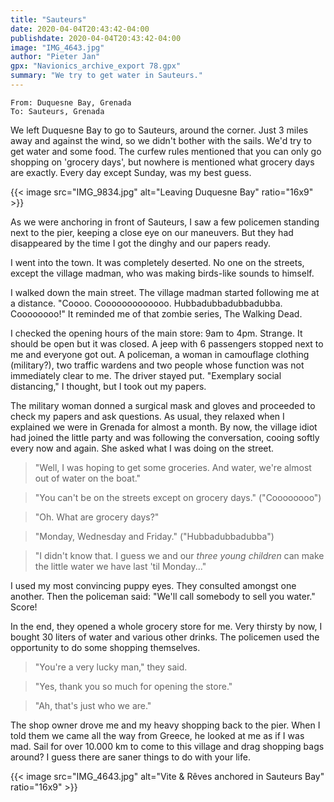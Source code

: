 ```yaml
---
title: "Sauteurs"
date: 2020-04-04T20:43:42-04:00
publishdate: 2020-04-04T20:43:42-04:00
image: "IMG_4643.jpg"
author: "Pieter Jan"
gpx: "Navionics_archive_export 78.gpx"
summary: "We try to get water in Sauteurs."
---
```


`From: Duquesne Bay, Grenada`<br/>
`To: Sauteurs, Grenada`

We left Duquesne Bay to go to Sauteurs, around the corner. Just 3 miles away and against the wind, so we didn't bother with the sails. We'd try to get water and some food. The curfew rules mentioned that you can only go shopping on 'grocery days', but nowhere is mentioned what grocery days are exactly. Every day except Sunday, was my best guess.

{{< image src="IMG_9834.jpg" alt="Leaving Duquesne Bay" ratio="16x9" >}}

As we were anchoring in front of Sauteurs, I saw a few policemen standing next to the pier, keeping a close eye on our maneuvers. But they had disappeared by the time I got the dinghy and our papers ready.

I went into the town. It was completely deserted. No one on the streets, except the village madman, who was making birds-like sounds to himself.

I walked down the main street. The village madman started following me at a distance. "Coooo. Cooooooooooooo. Hubbadubbadubbadubba. Coooooooo!" It reminded me of that zombie series, The Walking Dead.

I checked the opening hours of the main store: 9am to 4pm. Strange. It should be open but it was closed. A jeep with 6 passengers stopped next to me and everyone got out. A policeman, a woman in camouflage clothing (military?), two traffic wardens and two people whose function was not immediately clear to me. The driver stayed put. "Exemplary social distancing," I thought, but I took out my papers.

The military woman donned a surgical mask and gloves and proceeded to check my papers and ask questions. As usual, they relaxed when I explained we were in Grenada for almost a month. By now, the village idiot had joined the little party and was following the conversation, cooing softly every now and again. She asked what I was doing on the street.

> "Well, I was hoping to get some groceries. And water, we're almost out of water on the boat."

> "You can't be on the streets except on grocery days." ("Coooooooo")

> "Oh. What are grocery days?"

> "Monday, Wednesday and Friday." ("Hubbadubbadubba")

> "I didn't know that. I guess we and our _three young children_ can make the little water we have last 'til Monday..."

I used my most convincing puppy eyes. They consulted amongst one another. Then the policeman said: "We'll call somebody to sell you water." Score!

In the end, they opened a whole grocery store for me. Very thirsty by now, I bought 30 liters of water and various other drinks. The policemen used the opportunity to do some shopping themselves.

> "You're a very lucky man," they said.

> "Yes, thank you so much for opening the store."

> "Ah, that's just who we are."

The shop owner drove me and my heavy shopping back to the pier. When I told them we came all the way from Greece, he looked at me as if I was mad. Sail for over 10.000 km to come to this village and drag shopping bags around? I guess there are saner things to do with your life.

{{< image src="IMG_4643.jpg" alt="Vite & Rêves anchored in Sauteurs Bay" ratio="16x9" >}}
